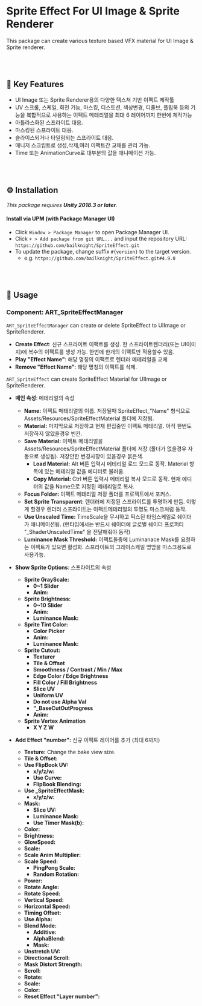 # Sprite Effect For UI Image & Sprite Renderer <!-- omit in toc -->

This package can create various texture based VFX material for UI Image & Sprite renderer.


<br><br>

## 📌 Key Features

* UI Image 또는 Sprite Renderer용의 다양한 텍스쳐 기반 이팩트 제작툴
* UV 스크롤, 스케일, 회전 기능, 마스킹, 디스토션, 색상변경, 디졸브, 플립북 등의 기능을 복합적으로 사용하는 이팩트 메테리얼을 최대 6 레이어까지 한번에 제작가능
* 아틀라스화된 스프라이트 대응.
* 마스킹된 스프라이트 대응.
* 슬라이스되거나 타일링되는 스프라이트 대응.
* 매니저 스크립트로 생성,삭제,여러 이팩트간 교채를 관리 가능.
* Time 또는 AnimationCurve로 대부분의 값을 애니메이션 가능.

<br><br>
## ⚙ Installation

_This package requires **Unity 2018.3 or later**._

#### Install via UPM (with Package Manager UI)

- Click `Window > Package Manager` to open Package Manager UI.
- Click `+ > Add package from git URL...` and input the repository URL: `https://github.com/bailknight/SpriteEffect.git`  
- To update the package, change suffix `#{version}` to the target version.
  - e.g. `https://github.com/bailknight/SpriteEffect.git#4.9.0`

<br><br>
## 🚀 Usage

### Component: ART_SpriteEffectManager

`ART_SpriteEffectManager` can create or delete SpriteEffect to UIImage or SpriteRenderer.
- **Create Effect**: 신규 스프라이트 이팩트를 생성. 한 스프라이트렌더러(또는 UI이미지)에 복수의 이팩트를 생성 가능. 한번에 한개의 이팩트만 적용할수 있음.
- **Play "Effect Name"**: 해당 명칭의 이팩트로 렌더러 메테리얼을 교체
- **Remove "Effect Name"**: 해당 명칭의 이팩트를 삭제.

`ART_SpriteEffect` can create SpriteEffect Material for UIImage or SpriteRenderer.
- **메인 속성**: 메테리얼의 속성
  - **Name:** 이팩트 메테리얼의 이름. 저장될때 SpriteEffect_"Name" 형식으로 Assets/Resources/SpriteEffectMaterial 폴더에 저장됨.
  - **Material:** 마지막으로 저장하고 현재 편집중인 이팩트 메테리얼. 아직 한번도 저장하지 않았을경우 빈칸.
  - **Save Material:** 이팩트 메테리얼을 Assets/Resources/SpriteEffectMaterial 폴더에 저장 (폴더가 없을경우 자동으로 생성됨). 저장안한 변경사항이 있을경우 붉은색.
    - **Load Material:** Alt 버튼 입력시 메테리얼 로드 모드로 동작. Material 항목에 있는 메테리얼 값을 에디터로 불러옴.
    - **Copy Material:** Ctrl  버튼 입력시 메테리얼 복사 모드로 동작. 현재 에디터의 값을 Name으로 지정된 메테리얼로 복사.
  - **Focus Folder:** 이팩트 메테리얼 저장 폴더를 프로젝트에서 포커스.
  - **Set Sprite Transparent**: 렌더러에 지정된 스프라이트를 투명하게 만듬. 이렇게 할경우 렌더러 스프라이트는 이팩트메테리얼의 투명도 마스크처럼 동작.
  - **Use Unscaled Time:** TimeScale을 무시하고 픽스된 타임스케일로 쉐이더가 애니메이션됨. (런타임에서는 반드시 쉐이더에 글로벌 쉐이더 프로퍼티 "_ShaderUnscaledTime" 을 전달해줘야 동작)
  - **Luminance Mask Threshold:** 이팩트들중에 Luminanace Mask를 요청하는 이팩트가 있으면 활성화. 스프라이트의 그레이스케일 명암을 마스크용도로 사용가능.
- **Show Sprite Options**: 스프라이트의 속성
  - **Sprite GrayScale:** 
    - **0~1 Slider** 
    - **Anim:** 
  - **Sprite Brightness:** 
    - **0~10 Slider** 
    - **Anim:** 
    - **Luminance Mask:** 
  - **Sprite Tint Color:** 
    - **Color Picker** 
    - **Anim:** 
    - **Luminance Mask:** 
  - **Sprite Cutout:** 
    - **Texturer** 
    - **Tile & Offset**
    - **Smoothness / Contrast / Min / Max**
    - **Edge Color / Edge Brightness**
    - **Fill Color / Fill Brightness**
    - **Slice UV**
    - **Uniform UV**
    - **Do not use Alpha Val**
    - **"_BaseCutOutProgress**
    - **Anim:**
  - **Sprite Vertex Animation**
    - **X Y Z W**

- **Add Effect "number":** 신규 이팩트 레이어를 추가 (최대 6까지)
  - **Texture:** Change the bake view size.
  - **Tile & Offset:**
  - **Use FlipBook UV:**
    - **x/y/z/w:**
    - **Use Curve:**
    - **FlipBook Blending:**
  - **Use _SpriteEffectMask:**
    - **x/y/z/w:**
  - **Mask:**
    - **Slice UV:**
    - **Luminance Mask:**
    - **Use Timer Mask(b):**
  - **Color:**
  - **Brightness:**
  - **GlowSpeed:**
  - **Scale:**
  - **Scale Anim Multiplier:**
  - **Scale Speed:**
    - **PingPong Scale:**
    - **Random Rotation:**
  - **Power:**
  - **Rotate Angle:**
  - **Rotate Speed:**
  - **Vertical Speed:**
  - **Horizontal Speed:**
  - **Timing Offset:**
  - **Use Alpha:**
  - **Blend Mode:**
    - **Additive:**
    - **AlphaBlend:**
    - **Mask:**
  - **Unstretch UV:**
  - **Directional Scroll:**
  - **Mask Distort Strength:**
  - **Scroll:**
  - **Rotate:**
  - **Scale:**
  - **Color:**
  - **Reset Effect "Layer number":**

<br><br>
